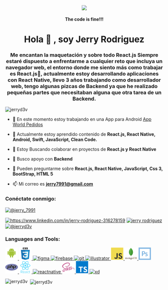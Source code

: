 <div id="header" align="center">
  <img src="https://i.ibb.co/8NGDCFG/This-Is-Fine.png" align="center" width="200"/>
  <h4>The code is fine!!!</h4>
</div>

<h1 align="center">Hola 👋 , soy Jerry Rodriguez</h1><h3 align="center">
Me encantan la maquetación y sobre todo React.js Siempre estaré dispuesto a enfrentarme a cualquier reto que incluya un navegador web, el entorno donde me siento más como trabajar es React.js🚀, actualmente estoy desarrollando aplicaciones con React Native, llevo 3 años trabajando como desarrollador web, tengo algunas pizcas de Backend ya que he realizado pequeñas partes que necesitaban alguna que otra tarea de un Backend.</h3><p align="left"> <img src="https://komarev.com/ghpvc/?username=jerryd3v&label=Profile%20views&color=0e75b6&style=flat" alt="jerryd3v" /> </p>



- 🔭 En este momento estoy trabajando en una App para Android [App World Pedidos](Privado)

- 🌱 Actualmente estoy aprendido contenido de **React.js, React Native, Android, Swift, JavaScript, Clean Code.**
  
- 👯 Estoy Buscando colaborar en proyectos de **React.js y React Native**
  
- 🤝 Busco apoyo con **Backend**
  
- 💬 Pueden preguntarme sobre **React.js, React Native, JavaScript, Css 3, BootStrap, HTML 5**
  
- 📫 Mi correo es **jerry7991@gmail.com**









<h3 align="left">Conéctate conmigo:</h3><p align="left"><a href="https://twitter.com/@jerry_7991" target="blank"><img align="center" src="https://raw.githubusercontent.com/rahuldkjain/github-profile-readme-generator/master/src/images/icons/Social/twitter.svg" alt="@jerry_7991" height="30" width="40" /></a>


<a href="https://linkedin.com/in/jerry-rodriguez-316278159" target="blank"><img align="center" src="https://raw.githubusercontent.com/rahuldkjain/github-profile-readme-generator/master/src/images/icons/Social/linked-in-alt.svg" alt="https://www.linkedin.com/in/jerry-rodriguez-316278159" height="30" width="40" /></a>
<a href="https://fb.com/jerry.rodriguez.71271/" target="blank"><img align="center" src="https://raw.githubusercontent.com/rahuldkjain/github-profile-readme-generator/master/src/images/icons/Social/facebook.svg" alt="jerry rodriguez" height="30" width="40" /></a>
<a href="https://instagram.com/jerryd3v" target="blank"><img align="center" src=" https://raw.githubusercontent.com/rahuldkjain/github-profile-readme-generator/master/src/images/icons/Social/instagram.svg" alt="@jerryd3v" height="30" width="40" /></a></p><h3 align="left">Languages and Tools:</h3><p align="left">



<a href="https://developer.android.com" target="_blank" rel="noreferrer"> <img src="https://raw.githubusercontent.com/devicons/devicon/master/icons/android/android-original-wordmark.svg" alt="android" width="40" height="40"/> </a> <a href="https://www.w3schools.com/css/" target="_blank" rel="noreferrer"> <img src="https://raw.githubusercontent.com/devicons/devicon/master/icons/css3/css3-original-wordmark.svg" alt="css3" width="40" height="40"/> </a> <a href="https://www.figma.com/" target="_blank" rel="noreferrer"> <img src="https://www.vectorlogo.zone/logos/figma/figma-icon.svg" alt="figma" width="40" height="40"/> </a> <a href="https://firebase.google.com/" target="_blank" rel="noreferrer"> <img src="https://www.vectorlogo.zone/logos/firebase/firebase-icon.svg" alt="firebase" width="40" height="40"/> </a> <a href="https://git-scm.com/" target="_blank" rel="noreferrer"> <img src="https://www.vectorlogo.zone/logos/git-scm/git-scm-icon.svg" alt="git" width="40" height="40"/> </a> <a href="https://www.adobe.com/in/products/illustrator.html" target="_blank" rel="noreferrer"> <img src="https://www.vectorlogo.zone/logos/adobe_illustrator/adobe_illustrator-icon.svg" alt="illustrator" width="40" height="40"/> </a> <a href="https://developer.mozilla.org/en-US/docs/Web/JavaScript" target="_blank" rel="noreferrer"> <img src="https://raw.githubusercontent.com/devicons/devicon/master/icons/javascript/javascript-original.svg" alt="javascript" width="40" height="40"/> </a> <a href="https://www.mongodb.com/" target="_blank" rel="noreferrer"> <img src="https://raw.githubusercontent.com/devicons/devicon/master/icons/mongodb/mongodb-original-wordmark.svg" alt="mongodb" width="40" height="40"/> </a> <a href="https://www.photoshop.com/en" target="_blank" rel="noreferrer"> <img src="https://raw.githubusercontent.com/devicons/devicon/master/icons/photoshop/photoshop-line.svg" alt="photoshop" width="40" height="40"/> </a> <a href="https://www.php.net" target="_blank" rel="noreferrer"> <img src="https://raw.githubusercontent.com/devicons/devicon/master/icons/php/php-original.svg" alt="php" width="40" height="40"/> </a> <a href="https://reactjs.org/" target="_blank" rel="noreferrer"> <img src="https://raw.githubusercontent.com/devicons/devicon/master/icons/react/react-original-wordmark.svg" alt="react" width="40" height="40"/> </a> <a href="https://reactnative.dev/" target="_blank" rel="noreferrer"> <img src="https://reactnative.dev/img/header_logo.svg" alt="reactnative" width="40" height="40"/> </a> <a href="https://sass-lang.com" target="_blank" rel="noreferrer"> <img src="https://raw.githubusercontent.com/devicons/devicon/master/icons/sass/sass-original.svg" alt="sass" width="40" height="40"/> </a> <a href="https://www.typescriptlang.org/" target="_blank" rel="noreferrer"> <img src="https://raw.githubusercontent.com/devicons/devicon/master/icons/typescript/typescript-original.svg" alt="typescript" width="40" height="40"/> </a> <a href="https://www.adobe.com/products/xd.html" target="_blank" rel="noreferrer"> <img src="https://cdn.worldvectorlogo.com/logos/adobe-xd.svg" alt="xd" width="40" height="40"/> </a> </p>

<p><img align="left" src="https://github-readme-stats.vercel.app/api/top-langs?username=jerryd3v&show_icons=true&locale=en&layout=compact" alt="jerryd3v" /></p><p>

&nbsp; <img align="center" src="https://github-readme-stats.vercel.app/api?username=jerryd3v&show_icons=true&locale=en" alt="jerryd3v" /></p>
